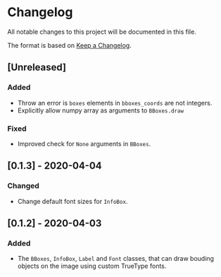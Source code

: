 # Changelog

All notable changes to this project will be documented in this file.

The format is based on [Keep a Changelog](https://keepachangelog.com/en/1.0.0/).

## [Unreleased]

### Added

* Throw an error is `boxes` elements in `bboxes_coords` are not integers.
* Explicitly allow numpy array as arguments to `BBoxes.draw`

### Fixed

* Improved check for `None` arguments in `BBoxes`.

## [0.1.3] - 2020-04-04

### Changed

* Change default font sizes for `InfoBox`.

## [0.1.2] - 2020-04-03

### Added

* The `BBoxes`, `InfoBox`, `Label` and `Font` classes, that can draw bouding objects on the image using custom TrueType fonts.
